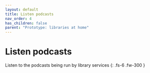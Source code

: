 ```yaml
---
layout: default
title: Listen podcasts
nav_order: 4
has_children: false
parent: "Prototype: libraries at home"
---
```


# Listen podcasts

Listen to the podcasts being run by library services
{: .fs-6 .fw-300 }


